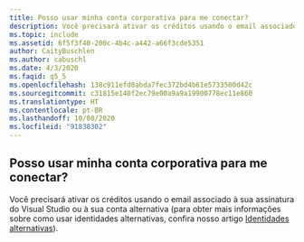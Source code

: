 ```yaml
---
title: Posso usar minha conta corporativa para me conectar?
description: Você precisará ativar os créditos usando o email associado à sua assinatura do Visual Studio ou à sua conta alternativa (para obter mais...
ms.topic: include
ms.assetid: 6f5f3f40-200c-4b4c-a442-a66f3cde5351
author: CaityBuschlen
ms.author: cabuschl
ms.date: 4/3/2020
ms.faqid: q5_5
ms.openlocfilehash: 138c911efd0abda7fec372bd4b61e5733500d42c
ms.sourcegitcommit: c31815e140f2ec79e00a9a9a19900778ec11e860
ms.translationtype: HT
ms.contentlocale: pt-BR
ms.lasthandoff: 10/08/2020
ms.locfileid: "91838302"
---
```

## <a name="can-i-use-my-work-account-to-sign-in"></a>Posso usar minha conta corporativa para me conectar?

Você precisará ativar os créditos usando o email associado à sua assinatura do Visual Studio ou à sua conta alternativa (para obter mais informações sobre como usar identidades alternativas, confira nosso artigo [Identidades alternativas](../../../../vs-alternate-identity.md)).
